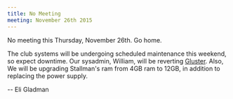 ```yaml
---
title: No Meeting
meeting: November 26th 2015
---
```


No meeting this Thursday, November 26th. Go home.

The club systems will be undergoing scheduled maintenance this weekend, so expect downtime. Our sysadmin, William, will be reverting [Gluster](https://www.gluster.org/). Also, We will be upgrading Stallman's ram from 4GB ram to 12GB, in addition to replacing the power supply.

-- Eli Gladman
